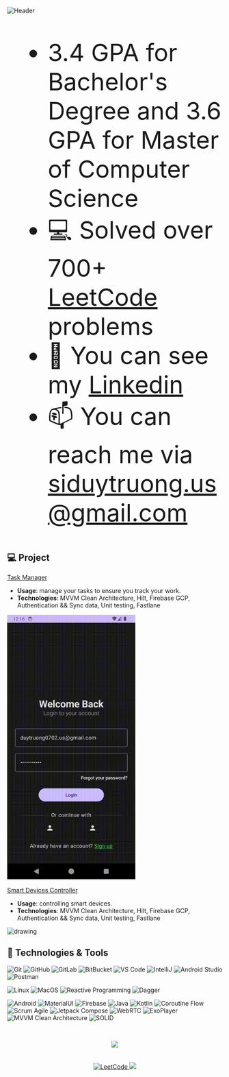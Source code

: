 ![Header](./github-header-image.png)

<div style="font-size:4em;">
        
- 3.4 GPA for Bachelor's Degree and 3.6 GPA for Master of Computer Science
- 💻 Solved over 700+ [LeetCode](https://leetcode.com/u/duytruong-us/) problems 
- 🔗 You can see my [Linkedin](https://www.linkedin.com/in/siduytruong/)
- 📫 You can reach me via siduytruong.us@gmail.com

</div>

## 💻 Project

[Task Manager](https://github.com/siduytruong-us/task-manager)
- **Usage**: manage your tasks to ensure you track your work.
- **Technologies**: MVVM Clean Architecture, Hilt, Firebase GCP, Authentication && Sync data, Unit testing, Fastlane

<img src="https://github.com/siduytruong-us/android-task-manager-mvvm/blob/main/github/app_demo.gif" alt="drawing" width="300"/>


[Smart Devices Controller](https://github.com/siduytruong-us/smart-devices)
- **Usage**: controlling smart devices.
- **Technologies**: MVVM Clean Architecture, Hilt, Firebase GCP, Authentication && Sync data, Unit testing, Fastlane

<img src="https://github.com/siduytruong-us/smart-devices/blob/main/github/demo.gif?raw=true" alt="drawing" width="300"/>

## 🚀 Technologies & Tools

  ![Git](https://img.shields.io/badge/-Git-black?style=flat-square&logo=git)
  ![GitHub](https://img.shields.io/badge/-GitHub-181717?style=flat-square&logo=github)
  ![GitLab](https://img.shields.io/badge/-GitLab-FCA121?style=flat-square&logo=gitlab)
  ![BitBucket](https://img.shields.io/badge/-BitBucket-darkblue?style=flat-square&logo=bitbucket)
  ![VS Code](https://img.shields.io/badge/-VS%20Code-007ACC?style=flat-square&logo=visual-studio-code)
  ![IntelliJ](https://img.shields.io/badge/-IntelliJ%20IDEA-black?style=flat-square&logo=jetbrains)
  ![Android Studio](https://img.shields.io/badge/Android%20Studio-4.1.2-green?logo=android)
  ![Postman](https://img.shields.io/badge/Postman-black?style=flat-square&logo=postman)
   
  ![Linux](https://img.shields.io/badge/Linux-black?style=flat-square&logo=linux)
  ![MacOS](https://img.shields.io/badge/MacOS-silver?logo=apple)
  ![Reactive Programming](https://img.shields.io/badge/Reactive%20Programming-blue?logo=reactivex)
  ![Dagger](https://img.shields.io/badge/Dagger-2.38.1-brightgreen?logo=dagger)

  ![Android](https://img.shields.io/badge/Android-05150C?style=flat-square&logo=android)
  ![MaterialUI](https://img.shields.io/badge/-MaterialUI-0081CB?style=flat-square&logo=material-UI)
  ![Firebase](https://img.shields.io/badge/Firebase-black?style=flat-square&logo=firebase)
  ![Java](https://img.shields.io/badge/Java-orange?style=flat-square&logo=java)
  ![Kotlin]( https://img.shields.io/badge/Kotlin-black?style=flat-square&logo=kotlin)
  ![Coroutine Flow](https://img.shields.io/badge/Coroutine%20Android-blue?logo=kotlin)
  ![Scrum Agile](https://img.shields.io/badge/Scrum-Agile-blue?logo=scrumalliance)
  ![Jetpack Compose](https://img.shields.io/badge/Jetpack%20Compose-1.0.0-blue?logo=jetpackcompose) 
  ![WebRTC](https://img.shields.io/badge/WebRTC-1.0.0-blue?logo=webrtc)
  ![ExoPlayer](https://img.shields.io/badge/ExoPlayer-2.14.2-blue?logo=android)
  ![MVVM Clean Architecture](https://img.shields.io/badge/MVVM-Clean%20Architecture-brightgreen?logo=android)
  ![SOLID](https://img.shields.io/badge/SOLID-Principles-blue?logo=buffer)


<br>

<p align="center"> 
  <a href = "https://leetcode.com/u/christruong-us/">
    <img src= "https://leetcard.jacoblin.cool/christruong-us?theme=dark&font=Lato&ext=heatmap"/>
  </a>
</p> 

<br>


<div align="center">
  <a href="https://leetcode.com/u/christruong-us/"><img src="https://img.shields.io/badge/-Leetcode-2EC866?style=for-the-badge&logo=LeetCode&logoColor=white" alt="LeetCode">
  </a>  
  <a href="https://www.linkedin.com/in/siduytruong/"><img src="https://img.shields.io/badge/LinkedIn-0077B5?style=for-the-badge&logo=linkedin&logoColor=white">
  </a>
</div>
